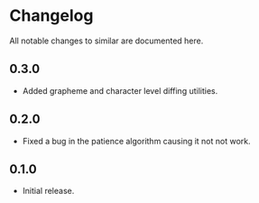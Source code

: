 # Changelog

All notable changes to similar are documented here.

## 0.3.0

* Added grapheme and character level diffing utilities.

## 0.2.0

* Fixed a bug in the patience algorithm causing it not not work.

## 0.1.0

* Initial release.
